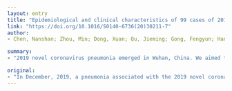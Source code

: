 ```yaml
---
layout: entry
title: "Epidemiological and clinical characteristics of 99 cases of 2019 novel coronavirus pneumonia in Wuhan, China: a descriptive study"
link: "https://doi.org/10.1016/S0140-6736(20)30211-7"
author:
- Chen, Nanshan; Zhou, Min; Dong, Xuan; Qu, Jieming; Gong, Fengyun; Han, Yang; Qiu, Yang; Wang, Jingli; Liu, Ying; Wei, Yuan; Xia, Jia'an; Yu, Ting; Zhang, Xinxin; Zhang, Li

summary:
- "2019 novel coronavirus pneumonia emerged in Wuhan, China. We aimed to further clarify the epidemiological and clinical characteristics of 2019-nCoV pneumonia. The pneumonia was associated with the 2018 novel coronevirus. In December, 2019, a pneumonia associated with a 2018-ncoV pneumonia emerged. It was linked to a new pneumonia a year ago. This was due to be published in China in December. A new pneumonia has emerged in Shanghai, China, aimed at further clarifying the clinical and epidemiological characteristics of the 2019 coronanavirus in January. aims to clarify the clinical characteristics."

original:
- "In December, 2019, a pneumonia associated with the 2019 novel coronavirus (2019-nCoV) emerged in Wuhan, China. We aimed to further clarify the epidemiological and clinical characteristics of 2019-nCoV pneumonia."
---
```


